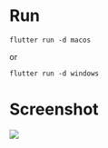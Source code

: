 # Run
```
flutter run -d macos
```
or
```
flutter run -d windows
```

# Screenshot
![](assets/screenshot.jpeg)
